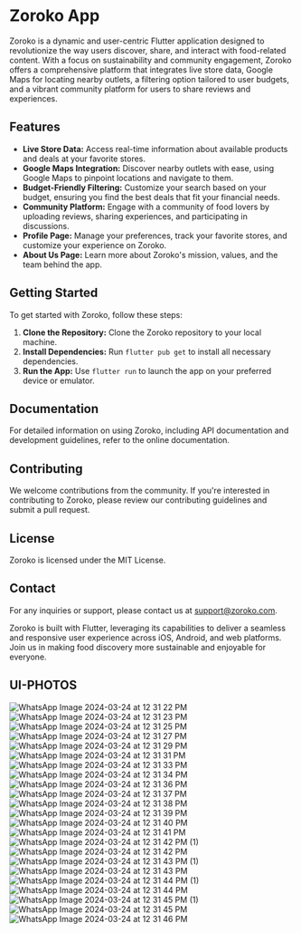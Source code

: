 # Zoroko App

Zoroko is a dynamic and user-centric Flutter application designed to revolutionize the way users discover, share, and interact with food-related content. With a focus on sustainability and community engagement, Zoroko offers a comprehensive platform that integrates live store data, Google Maps for locating nearby outlets, a filtering option tailored to user budgets, and a vibrant community platform for users to share reviews and experiences.

## Features

- **Live Store Data:** Access real-time information about available products and deals at your favorite stores.
- **Google Maps Integration:** Discover nearby outlets with ease, using Google Maps to pinpoint locations and navigate to them.
- **Budget-Friendly Filtering:** Customize your search based on your budget, ensuring you find the best deals that fit your financial needs.
- **Community Platform:** Engage with a community of food lovers by uploading reviews, sharing experiences, and participating in discussions.
- **Profile Page:** Manage your preferences, track your favorite stores, and customize your experience on Zoroko.
- **About Us Page:** Learn more about Zoroko's mission, values, and the team behind the app.

## Getting Started

To get started with Zoroko, follow these steps:

1. **Clone the Repository:** Clone the Zoroko repository to your local machine.
2. **Install Dependencies:** Run `flutter pub get` to install all necessary dependencies.
3. **Run the App:** Use `flutter run` to launch the app on your preferred device or emulator.

## Documentation

For detailed information on using Zoroko, including API documentation and development guidelines, refer to the online documentation.

## Contributing

We welcome contributions from the community. If you're interested in contributing to Zoroko, please review our contributing guidelines and submit a pull request.

## License

Zoroko is licensed under the MIT License.

## Contact

For any inquiries or support, please contact us at support@zoroko.com.

Zoroko is built with Flutter, leveraging its capabilities to deliver a seamless and responsive user experience across iOS, Android, and web platforms. Join us in making food discovery more sustainable and enjoyable for everyone.

## UI-PHOTOS

![WhatsApp Image 2024-03-24 at 12 31 22 PM](https://github.com/harsh6045/htt-zorko-flutter/assets/137603920/f378c816-c6af-49e2-a92c-135edefd0e07)
![WhatsApp Image 2024-03-24 at 12 31 23 PM](https://github.com/harsh6045/htt-zorko-flutter/assets/137603920/580d04a6-64f5-4a66-8e21-1a7e97825462)
![WhatsApp Image 2024-03-24 at 12 31 25 PM](https://github.com/harsh6045/htt-zorko-flutter/assets/137603920/84d62283-1284-4d9b-8bd5-c66e007b3f0a)
![WhatsApp Image 2024-03-24 at 12 31 27 PM](https://github.com/harsh6045/htt-zorko-flutter/assets/137603920/6a585ac5-af62-4c2e-b4a2-176bc62f1729)
![WhatsApp Image 2024-03-24 at 12 31 29 PM](https://github.com/harsh6045/htt-zorko-flutter/assets/137603920/c56601c1-4851-4724-a24e-96b4933739d0)
![WhatsApp Image 2024-03-24 at 12 31 31 PM](https://github.com/harsh6045/htt-zorko-flutter/assets/137603920/512a6689-4866-4f16-a1d1-d518439a928b)
![WhatsApp Image 2024-03-24 at 12 31 33 PM](https://github.com/harsh6045/htt-zorko-flutter/assets/137603920/e1577488-2453-426a-b690-305d472a36d1)
![WhatsApp Image 2024-03-24 at 12 31 34 PM](https://github.com/harsh6045/htt-zorko-flutter/assets/137603920/469975a3-9b1e-49f1-9f13-bfe93232fa48)
![WhatsApp Image 2024-03-24 at 12 31 36 PM](https://github.com/harsh6045/htt-zorko-flutter/assets/137603920/03fb6e07-1ad3-4512-bfbc-4a0e37bc3c19)
![WhatsApp Image 2024-03-24 at 12 31 37 PM](https://github.com/harsh6045/htt-zorko-flutter/assets/137603920/8c258ed0-c2cf-4899-a08b-1b4b9b1d0f28)
![WhatsApp Image 2024-03-24 at 12 31 38 PM](https://github.com/harsh6045/htt-zorko-flutter/assets/137603920/0504ea4f-24fd-4fe7-9f5e-aca26f55d9c2)
![WhatsApp Image 2024-03-24 at 12 31 39 PM](https://github.com/harsh6045/htt-zorko-flutter/assets/137603920/50e7ff96-be7c-40e7-a24b-d7bac03a8e43)
![WhatsApp Image 2024-03-24 at 12 31 40 PM](https://github.com/harsh6045/htt-zorko-flutter/assets/137603920/5512dfe0-a694-47e5-a4eb-3ab0f50c56d9)
![WhatsApp Image 2024-03-24 at 12 31 41 PM](https://github.com/harsh6045/htt-zorko-flutter/assets/137603920/78ef8fd3-f44c-4620-8415-070ae81f5886)
![WhatsApp Image 2024-03-24 at 12 31 42 PM (1)](https://github.com/harsh6045/htt-zorko-flutter/assets/137603920/0b746593-559c-476b-aac7-3fea1046e225)
![WhatsApp Image 2024-03-24 at 12 31 42 PM](https://github.com/harsh6045/htt-zorko-flutter/assets/137603920/1f44b500-f5e9-470f-a262-c7017ba70d4b)
![WhatsApp Image 2024-03-24 at 12 31 43 PM (1)](https://github.com/harsh6045/htt-zorko-flutter/assets/137603920/dfa63ca7-53b1-4eec-b473-cc85406f1a09)
![WhatsApp Image 2024-03-24 at 12 31 43 PM](https://github.com/harsh6045/htt-zorko-flutter/assets/137603920/2b6f6b5e-3ea8-4473-8729-6d1720f8f2bc)
![WhatsApp Image 2024-03-24 at 12 31 44 PM (1)](https://github.com/harsh6045/htt-zorko-flutter/assets/137603920/f8b1fc1e-b9a9-4b1c-b0a3-261e18c8be69)
![WhatsApp Image 2024-03-24 at 12 31 44 PM](https://github.com/harsh6045/htt-zorko-flutter/assets/137603920/fbfc190e-9627-484c-b28a-1654ef0a854b)
![WhatsApp Image 2024-03-24 at 12 31 45 PM (1)](https://github.com/harsh6045/htt-zorko-flutter/assets/137603920/39f69931-23db-45ac-811d-ce44c9f13a18)
![WhatsApp Image 2024-03-24 at 12 31 45 PM](https://github.com/harsh6045/htt-zorko-flutter/assets/137603920/e955019c-7f8f-4b25-8168-2694ec05def1)
![WhatsApp Image 2024-03-24 at 12 31 46 PM](https://github.com/harsh6045/htt-zorko-flutter/assets/137603920/29087e92-b59b-4c08-838f-207e12ded5ff)







